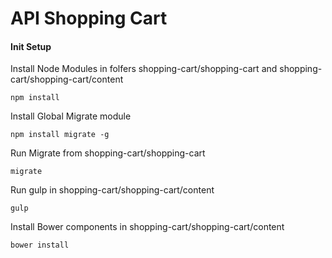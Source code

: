 # API Shopping Cart

#### Init Setup

Install Node Modules in folfers shopping-cart/shopping-cart and shopping-cart/shopping-cart/content

```
npm install 
```

Install Global Migrate module

```
npm install migrate -g
```

Run Migrate from shopping-cart/shopping-cart
```
migrate
```
Run gulp in shopping-cart/shopping-cart/content

```
gulp
```

Install Bower components in shopping-cart/shopping-cart/content

```
bower install
```
